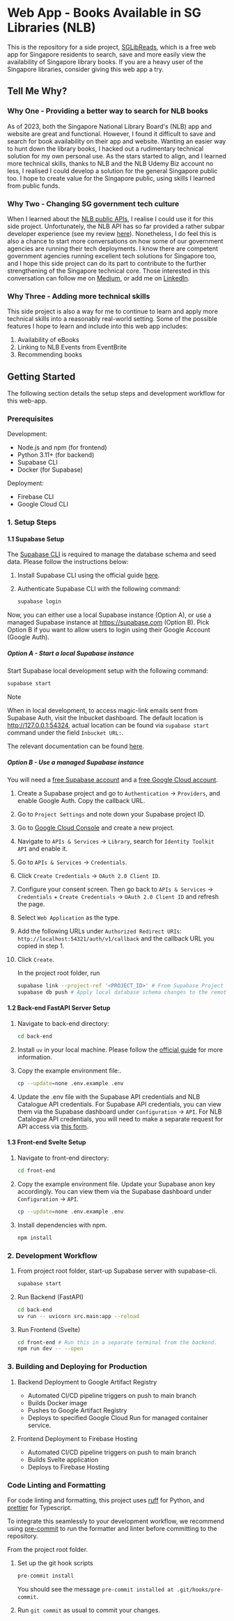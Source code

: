 # Web App - Books Available in SG Libraries (NLB)

This is the repository for a side project, [SGLibReads](https://sg-nlb-available-books.onrender.com/), which is a free web app for Singapore residents to search, save and more easily view the availability of Singapore library books. If you are a heavy user of the Singapore libraries, consider giving this web app a try.

## Tell Me Why?

### Why One - Providing a better way to search for NLB books

As of 2023, both the Singapore National Library Board's (NLB) app and website are great and functional. However, I found it difficult to save and search for book availability on their app and website. Wanting an easier way to hunt down the library books, I hacked out a rudimentary technical solution for my own personal use. As the stars started to align, and I learned more technical skills, thanks to NLB and the NLB Udemy Biz account no less, I realised I could develop a solution for the general Singapore public too. I hope to create value for the Singapore public, using skills I learned from public funds.

### Why Two - Changing SG government tech culture

When I learned about the [NLB public APIs](https://www.nlb.gov.sg/main/partner-us/contribute-and-create-with-us/NLBLabs), I realise I could use it for this side project. Unfortunately, the NLB API has so far provided a rather subpar developer experience (see my review [here](https://medium.com/@cliffy-gardens/how-good-is-our-latest-singapore-library-apis-an-honest-review-c32b03e8299b)). Nonetheless, I do feel this is also a chance to start more conversations on how some of our government agencies are running their tech deployments. I know there are competent government agencies running excellent tech solutions for Singapore too, and I hope this side project can do its part to contribute to the further strengthening of the Singapore technical core. Those interested in this conversation can follow me on [Medium](https://medium.com/@cliffy-gardens), or add me on [LinkedIn](https://www.linkedin.com/in/cliff-chew-kt/).

### Why Three - Adding more technical skills

This side project is also a way for me to continue to learn and apply more technical skills into a reasonably real-world setting. Some of the possible features I hope to learn and include into this web app includes:

1. Availability of eBooks
2. Linking to NLB Events from EventBrite
3. Recommending books

## Getting Started

The following section details the setup steps and development workflow for this web-app.

### Prerequisites

Development:

- Node.js and npm (for frontend)
- Python 3.11+ (for backend)
- Supabase CLI
- Docker (for Supabase)

Deployment:

- Firebase CLI
- Google Cloud CLI

### 1. Setup Steps

#### 1.1 Supabase Setup

The [Supabase CLI](https://supabase.io/docs/guides/cli) is required to manage
 the database schema and seed data. Please follow the instructions below:

1. Install Supabase CLI using the official guide [here](https://supabase.com/docs/guides/cli/getting-started#installing-the-supabase-cli).

1. Authenticate Supabase CLI with the following command:

    ```bash
    supabase login
    ```

Now, you can either use a local Supabase instance (Option A), or use a managed Supabase instance at <https://supabase.com> (Option B). Pick Option B if you want to allow users to login using their Google Account (Google Auth).

##### Option A - Start a local Supabase instance

Start Supabase local development setup with the following command:

```bash
supabase start
```

> [!NOTE]
> When in local development, to access magic-link emails sent from Supabase Auth, visit the Inbucket dashboard. The default location is <http://127.0.0.1:54324>, actual location can be found via `supabase start` command under the field `Inbucket URL:`.
>
> The relevant documentation can be found [here](https://supabase.com/docs/guides/local-development/cli/testing-and-linting#testing-auth-emails).

##### Option B - Use a managed Supabase instance

You will need a [free Supabase account](https://supabase.com/dashboard/sign-up) and a [free Google Cloud account](https://cloud.google.com).

1. Create a Supabase project and go to `Authentication` -> `Providers`, and enable Google Auth. Copy the callback URL.

1. Go to `Project Settings` and note down your Supabase project ID.

1. Go to [Google Cloud Console](https://console.cloud.google.com) and create a new project.

1. Navigate to `APIs & Services` -> `Library`, search for `Identity Toolkit API` and enable it.

1. Go to `APIs & Services` -> `Credentials`.

1. Click `Create Credentials` -> `OAuth 2.0 Client ID`.

1. Configure your consent screen. Then go back to `APIs & Services` -> `Credentials` + `Create Credentials` -> `OAuth 2.0 Client ID` and refresh the page.

1. Select `Web Application` as the type.

1. Add the following URLs under `Authorized Redirect URIs`: `http://localhost:54321/auth/v1/callback` and the callback URL you copied in step 1.

1. Click `Create`.

    In the project root folder, run

    ```bash
    supabase link --project-ref '<PROJECT_ID>' # From Supabase Project Settings page at supabase.com
    supabase db push # Apply local database schema changes to the remote Supabase database.
    ```

#### 1.2 Back-end FastAPI Server Setup

1. Navigate to back-end directory:

    ```bash
    cd back-end
    ```

1. Install `uv` in your local machine. Please follow the
 [official guide](https://docs.astral.sh/uv/getting-started/installation/)
 for more information.

1. Copy the example environment file:.

    ```bash
    cp --update=none .env.example .env
    ```

1. Update the .env file with the Supabase API credentials and NLB Catalogue API credentials. For Supabase API credentials, you can view them via the Supabase dashboard under `Configuration` -> `API`. For NLB Catalogue API credentials, you will need to make a separate request for API access via [this form](https://www.nlb.gov.sg/main/partner-us/contribute-and-create-with-us/NLBLabs).

#### 1.3 Front-end Svelte Setup

1. Navigate to front-end directory:

    ```bash
    cd front-end
    ```

1. Copy the example environment file. Update your Supabase anon key accordingly. You can view them via the Supabase dashboard under `Configuration` -> `API`.

    ```bash
    cp --update=none .env.example .env
    ```

1. Install dependencies with npm.

    ```bash
    npm install
    ```

### 2. Development Workflow

1. From project root folder, start-up Supabase server with supabase-cli.

    ```bash
    supabase start
    ```

1. Run Backend (FastAPI)

    ```bash
    cd back-end
    uv run -- uvicorn src.main:app --reload
    ```

1. Run Frontend (Svelte)

    ```bash
    cd front-end # Run this in a separate terminal from the backend.
    npm run dev -- --open
    ```

### 3. Building and Deploying for Production

1. Backend Deployment to Google Artifact Registry

    - Automated CI/CD pipeline triggers on push to main branch
    - Builds Docker image
    - Pushes to Google Artifact Registry
    - Deploys to specified Google Cloud Run for managed container service.

2. Frontend Deployment to Firebase Hosting

    - Automated CI/CD pipeline triggers on push to main branch
    - Builds Svelte application
    - Deploys to Firebase Hosting

### Code Linting and Formatting

For code linting and formatting, this project uses [ruff](https://github.com/astral-sh/ruff) for Python, and [prettier](https://prettier.io) for Typescript.

To integrate this seamlessly to your development workflow, we recommend
using [pre-commit](https://pre-commit.com/) to run the formatter and linter before
committing to the repository.

From the project root folder.

1. Set up the git hook scripts

    ```bash
    pre-commit install
    ```

    You should see the message `pre-commit installed at .git/hooks/pre-commit`.

2. Run `git commit` as usual to commit your changes.

